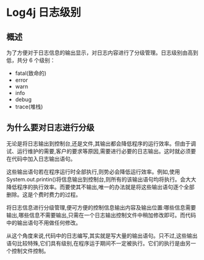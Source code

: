 # **Log4j 日志级别**
## **概述**
为了方便对于日志信息的输出显示，对日志内容进行了分级管理。日志级别由高到低，共分 6 个级别：

- fatal(致命的)
- error
- warn
- info
- debug
- trace(堆栈)

## 为什么要对日志进行分级
无论是将日志输出到控制台,还是文件,其输出都会降低程序的运行效率。但由于调试、运行维护的需要,客户的要求等原因,需要进行必要的日志输出。这时就必须要在代码中加入日志输出语句。

这些输出语句若在程序运行时全部执行,则势必会降低运行效率。例如,使用System.out.printin()将信息输出到控制台,则所有的该输出语句均将执行。会大大降低程序的执行效率。而要使其不输出,唯一的办法就是将这些输出语句逐个全部删除。这是个费时费力的过程。

将日志信息进行分级管理,便可方便的控制信息输出内容及输出位置:哪些信息需要输出,哪些信息不需要输出,只需在一个日志输出控制文件中稍加修改即可。而代码中的输出语句不用做任何修改。

从这个角度来说,代码中的日志编写,其实就是写大量的输出语句。只不过,这些输出语句比较特殊,它们具有级别,在程序运于期间不一定被执行。它们的执行是由另一个控制文件控制。